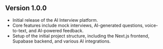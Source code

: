 ## Version 1.0.0

-   Initial release of the AI Interview platform.
-   Core features include mock interviews, AI-generated questions, voice-to-text, and AI-powered feedback.
-   Setup of the initial project structure, including the Next.js frontend, Supabase backend, and various AI integrations.
